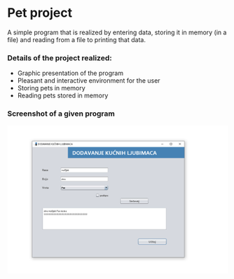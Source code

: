 # Pet project
A simple program that is realized by entering data, storing it in memory (in a file) and reading from a file to printing that data.

### Details of the project realized:
* Graphic presentation of the program
* Pleasant and interactive environment for the user
* Storing pets in memory 
* Reading pets stored in memory

### Screenshot of a given program
 ![Screenshot of a given program](https://github.com/stojanovicljubinko/pet-project/blob/main/petphoto.png)
